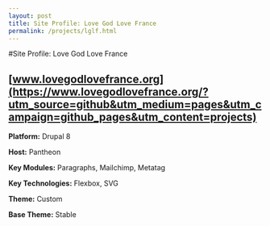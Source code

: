 ```yaml
---
layout: post
title: Site Profile: Love God Love France
permalink: /projects/lglf.html
---
```

#Site Profile: Love God Love France
## [www.lovegodlovefrance.org](https://www.lovegodlovefrance.org/?utm_source=github&utm_medium=pages&utm_campaign=github_pages&utm_content=projects)


**Platform:** Drupal 8

**Host:** Pantheon

**Key Modules:** Paragraphs, Mailchimp, Metatag

**Key Technologies:** Flexbox, SVG

**Theme:** Custom

**Base Theme:** Stable

